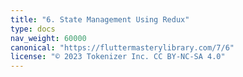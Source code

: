```yaml
---
title: "6. State Management Using Redux"
type: docs
nav_weight: 60000
canonical: "https://fluttermasterylibrary.com/7/6"
license: "© 2023 Tokenizer Inc. CC BY-NC-SA 4.0"
---
```


